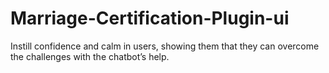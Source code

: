 # Marriage-Certification-Plugin-ui
 Instill confidence and calm in users, showing them that they can overcome the challenges with the chatbot’s help.
